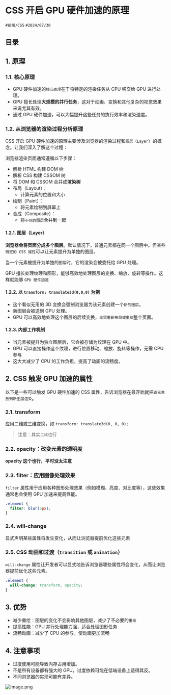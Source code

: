 
# CSS  开启 GPU 硬件加速的原理


`#前端/CSS` `#2024/07/30` 


## 目录
<!-- toc -->
 ## 1. 原理 

### 1.1. 核心原理

- GPU 硬件加速的`核心原理`在于将特定的渲染任务从 CPU 移交给 GPU 进行处理。
- GPU 擅长处理**大规模的并行任务**，这对于动画、变换和其他复杂的视觉效果来说尤其有效。
- 通过 GPU 硬件加速，可以大幅提升这些任务的执行效率和渲染速度。

### 1.2. 从浏览器的渲染过程分析原理

CSS 开启 GPU 硬件加速的原理主要涉及浏览器的渲染过程和`图层（Layer`）的概念。让我们深入了解这个过程：

浏览器渲染页面通常遵循以下步骤：

- 解析 HTML 构建 DOM 树
- 解析 CSS 构建 CSSOM 树
- 将 DOM 和 CSSOM 合并成**渲染树**
- 布局（Layout）：
	- 计算元素的位置和大小
- 绘制（Paint）：
	- 将元素绘制到屏幕上
- 合成（Composite）：
	- 将`不同的图层`合并到一起

#### 1.2.1. 图层（Layer） 

**浏览器会将页面分成多个图层**。默认情况下，普通元素都在同一个图层中。但某些`特定的 CSS 属性`可以让元素提升为单独的图层。

当一个元素被提升为单独的`图层`时，它的渲染会被委托给 GPU 处理。

GPU 擅长处理纹理和图形，能够高效地处理图层的变换、缩放、旋转等操作。这样就能够 `GPU 硬件加速`

#### 1.2.2. 以 `transform: translate3d(0,0,0)` 为例

- 这个看似无用的 3D 变换会强制浏览器为该元素创建一个`新的图层`。
- 新图层会被送到 GPU 处理。
- GPU 可以高效地处理这个图层的后续变换，`无需重新布局或重绘`整个页面。

#### 1.2.3. 内部工作机制

- 当元素被提升为独立图层后，它会被存储为纹理在 GPU 中。
- GPU 可以直接操作这个纹理，进行位置移动、缩放、旋转等操作，无需 CPU 参与
- 这大大减少了 CPU 的工作负担，提高了动画的流畅度。

## 2. CSS 触发 GPU 加速的属性

以下是一些可以触发 GPU 硬件加速的 CSS 属性，告诉浏览器在最开始就把`该元素放到新图层渲染`。

### 2.1. transform

应用二维或三维变换，如 `transform: translate3d(0, 0, 0);`

> 注意：其实`二维`也行

### 2.2. opacity：改变元素的透明度

**opacity 这个也行，平时没太注意**

### 2.3. filter：应用图像处理效果

`filter` 属性用于应用各种图形处理效果（例如模糊、亮度、对比度等），这些效果通常也会使用 GPU 加速来提高性能。

```css
.element {
  filter: blur(5px);
}
```

### 2.4. will-change

显式声明某些属性将发生变化，从而让浏览器提前优化这些元素

### 2.5. CSS 动画和过渡（`transition` 或 `animation`）

`will-change` 属性让开发者可以显式地告诉浏览器哪些属性将会变化，从而让浏览器提前优化这些元素。

```css
.element {
  will-change: transform, opacity;
}
```

## 3. 优势

- 减少重绘：图层的变化不会影响其他图层，减少了不必要的`重绘`
- 提高性能：GPU 并行处理能力强，适合处理图形任务
- 流畅动画：减少了 CPU 的参与，使动画更加流畅

## 4. 注意事项

- 过度使用可能导致内存占用增加。
- 不是所有设备都有强大的 GPU，过度依赖可能在低端设备上适得其反。
- 不同浏览器的实现可能有差异。

![image.png](https://832-1310531898.cos.ap-beijing.myqcloud.com/yuque/61f5c262db0860b921ca61e0479d99d2.png)

